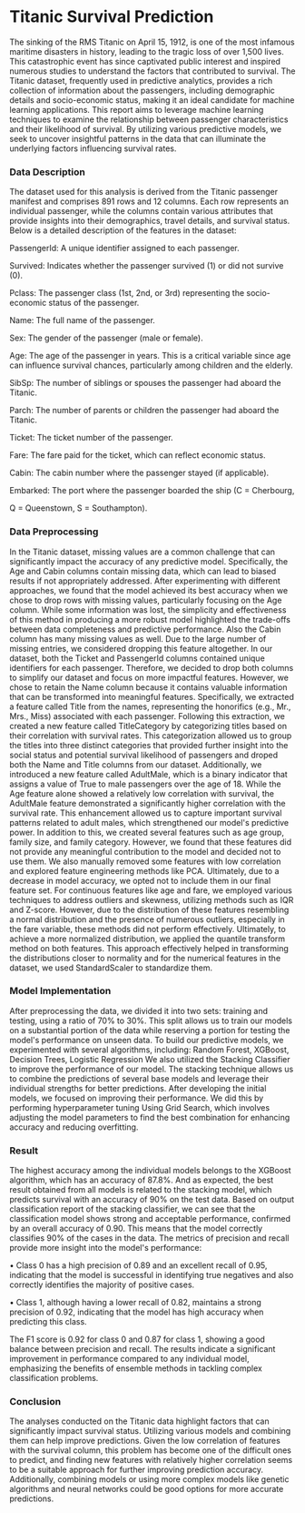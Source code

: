 # Titanic Survival Prediction
The sinking of the RMS Titanic on April 15, 1912, is one of the most infamous maritime disasters in history, leading to the tragic loss of over 1,500 lives. This catastrophic event has since captivated public interest and inspired numerous studies to understand the factors that contributed to survival. The Titanic dataset, frequently used in predictive analytics, provides a rich collection of information about the passengers, including demographic details and socio-economic status, making it an ideal candidate for machine learning applications. This report aims to leverage machine learning techniques to examine the relationship between passenger characteristics and their likelihood of survival. By utilizing various predictive models, we seek to uncover insightful patterns in the data that can illuminate the underlying factors influencing survival rates.
### Data Description
The dataset used for this analysis is derived from the Titanic passenger manifest and comprises 891 rows and 12 columns. Each row represents an individual passenger, while the columns contain various attributes that provide insights into their demographics, travel details, and survival status. Below is a detailed description of the features in the dataset:

PassengerId: A unique identifier assigned to each passenger.

Survived: Indicates whether the passenger survived (1) or did not survive (0).

Pclass: The passenger class (1st, 2nd, or 3rd) representing the socio-economic status of the passenger.

Name: The full name of the passenger.

Sex: The gender of the passenger (male or female).

Age: The age of the passenger in years. This is a critical variable since age can influence survival chances, particularly among children and the elderly.

SibSp: The number of siblings or spouses the passenger had aboard the Titanic.

Parch: The number of parents or children the passenger had aboard the Titanic.

Ticket: The ticket number of the passenger.

Fare: The fare paid for the ticket, which can reflect economic status.

Cabin: The cabin number where the passenger stayed (if applicable).

Embarked: The port where the passenger boarded the ship (C = Cherbourg,

Q = Queenstown, S = Southampton).
### Data Preprocessing
In the Titanic dataset, missing values are a common challenge that can significantly impact the accuracy of any predictive model. Specifically, the Age and Cabin columns contain missing data, which can lead to biased results if not appropriately addressed. After experimenting with different approaches, we found that the model achieved its best accuracy when we chose to drop rows with missing values, particularly focusing on the Age column. While some information was lost, the simplicity and effectiveness of this method in producing a more robust model highlighted the trade-offs between data completeness and predictive performance. Also the Cabin column has many missing values as well. Due to the large number of missing entries, we considered dropping this feature altogether. In our dataset, both the Ticket and PassengerId columns contained unique identifiers for each passenger. Therefore, we decided to drop both columns to simplify our dataset and focus on more impactful features. However, we chose to retain the Name column because it contains valuable information that can be transformed into meaningful features. Specifically, we extracted a feature called Title from the names, representing the honorifics (e.g., Mr., Mrs., Miss) associated with each passenger. Following this extraction, we created a new feature called TitleCategory by categorizing titles based on their correlation with survival rates. This categorization allowed us to group the titles into three distinct categories that provided further insight into the social status and potential survival likelihood of passengers and droped both the Name and Title columns from our dataset. Additionally, we introduced a new feature called AdultMale, which is a binary indicator that assigns a value of True to male passengers over the age of 18. While the Age feature alone showed a relatively low correlation with survival, the AdultMale feature demonstrated a significantly higher correlation with the survival rate. This enhancement allowed us to capture important survival patterns related to adult males, which strengthened our model's predictive power. In addition to this, we created several features such as age group, family size, and family category. However, we found that these features did not provide any meaningful contribution to the model and decided not to use them. We also manually removed some features with low correlation and explored feature engineering methods like PCA. Ultimately, due to a decrease in model accuracy, we opted not to include them in our final feature set. For continuous features like age and fare, we employed various techniques to address outliers and skewness, utilizing methods such as IQR and Z-score. However, due to the distribution of these features resembling a normal distribution and the presence of numerous outliers, especially in the fare variable, these methods did not perform effectively. Ultimately, to achieve a more normalized distribution, we applied the quantile transform method on both features. This approach effectively helped in transforming the distributions closer to normality and for the numerical features in the dataset, we used StandardScaler to standardize them.
### Model Implementation
After preprocessing the data, we divided it into two sets: training and testing, using a ratio of 70% to 30%. This split allows us to train our models on a substantial portion of the data while reserving a portion for testing the model's performance on unseen data. To build our predictive models, we experimented with several algorithms, including: Random Forest, XGBoost, Decision Trees, Logistic Regression We also utilized the Stacking Classifier to improve the performance of our model. The stacking technique allows us to combine the predictions of several base models and leverage their individual strengths for better predictions. After developing the initial models, we focused on improving their performance. We did this by performing hyperparameter tuning Using Grid Search, which involves adjusting the model parameters to find the best combination for enhancing accuracy and reducing overfitting.
### Result
The highest accuracy among the individual models belongs to the XGBoost algorithm, which has an accuracy of 87.8%. And as expected, the best result obtained from all models is related to the stacking model, which predicts survival with an accuracy of 90% on the test data. Based on output classification report of the stacking classifier, we can see that the classification model shows strong and acceptable performance, confirmed by an overall accuracy of 0.90. This means that the model correctly classifies 90% of the cases in the data. The metrics of precision and recall provide more insight into the model's performance:

• Class 0 has a high precision of 0.89 and an excellent recall of 0.95, indicating that the model is successful in identifying true negatives and also correctly identifies the majority of positive cases.

• Class 1, although having a lower recall of 0.82, maintains a strong precision of 0.92, indicating that the model has high accuracy when predicting this class.

The F1 score is 0.92 for class 0 and 0.87 for class 1, showing a good balance between precision and recall. The results indicate a significant improvement in performance compared to any individual model, emphasizing the benefits of ensemble methods in tackling complex classification problems.
### Conclusion
The analyses conducted on the Titanic data highlight factors that can significantly impact survival status. Utilizing various models and combining them can help improve predictions. Given the low correlation of features with the survival column, this problem has become one of the difficult ones to predict, and finding new features with relatively higher correlation seems to be a suitable approach for further improving prediction accuracy. Additionally, combining models or using more complex models like genetic algorithms and neural networks could be good options for more accurate predictions.
